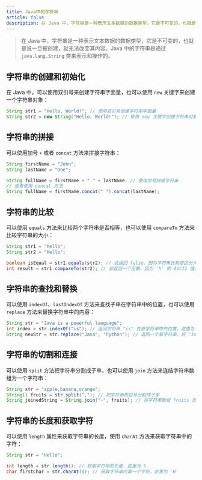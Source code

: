 ```yaml
---
title: Java中的字符串
article: false
description: 在 Java 中，字符串是一种表示文本数据的数据类型，它是不可变的，也就是说一旦被创建，就无法改变其内容。Java 中的字符串是通过 `java.lang.String` 类来表示和操作的。
---
```


> 在 Java 中，字符串是一种表示文本数据的数据类型，它是不可变的，也就是说一旦被创建，就无法改变其内容。Java 中的字符串是通过 `java.lang.String` 类来表示和操作的。

## 字符串的创建和初始化

在 Java 中，可以使用双引号来创建字符串字面量，也可以使用 `new` 关键字来创建一个字符串对象：

```java
String str1 = "Hello, World!"; // 使用双引号创建字符串字面量
String str2 = new String("Hello, World!"); // 使用 new 关键字创建字符串对象
```

## 字符串的拼接

可以使用加号 `+` 或者 `concat` 方法来拼接字符串：

```java
String firstName = "John";
String lastName = "Doe";

String fullName = firstName + " " + lastName; // 使用加号拼接字符串
// 或者使用 concat 方法
String fullName = firstName.concat(" ").concat(lastName);
```

## 字符串的比较

可以使用 `equals` 方法来比较两个字符串是否相等，也可以使用 `compareTo` 方法来比较字符串的大小：

```java
String str1 = "hello";
String str2 = "Hello";

boolean isEqual = str1.equals(str2); // 会返回 false，因为字符串比较是区分大小写的
int result = str1.compareTo(str2); // 会返回一个正数，因为 'h' 的 ASCII 值是大于 'H' 的
```

## 字符串的查找和替换

可以使用 `indexOf`、`lastIndexOf` 方法来查找子串在字符串中的位置，也可以使用 `replace` 方法来替换字符串中的内容：

```java
String str = "Java is a powerful language";
int index = str.indexOf("is"); // 返回字符串 "is" 在原字符串中的位置，这里为 5
String newStr = str.replace("Java", "Python"); // 返回一个新字符串，将 "Java" 替换为 "Python"
```

## 字符串的切割和连接

可以使用 `split` 方法把字符串分割成子串，也可以使用 `join` 方法来连结字符串数组为一个字符串：

```java
String str = "apple,banana,orange";
String[] fruits = str.split(","); // 把字符串按逗号分割成子串
String joinedString = String.join("-", fruits); // 将字符串数组 fruits 连接为一个字符串，各元素之间用 "-" 分隔
```

## 字符串的长度和获取字符

可以使用 `length` 属性来获取字符串的长度，使用 `charAt` 方法来获取字符串中的字符：

```java
String str = "Hello";

int length = str.length(); // 获取字符串的长度，这里为 5
char firstChar = str.charAt(0); // 获取字符串的第一个字符，这里为 'H'
```
